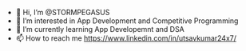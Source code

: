 - 👋 Hi, I’m @STORMPEGASUS
- 👀 I’m interested in App Development and Competitive Programming
- 🌱 I’m currently learning App Developemnt and DSA
- 📫 How to reach me https://www.linkedin.com/in/utsavkumar24x7/

<!---
STORMPEGASUS/STORMPEGASUS is a ✨ special ✨ repository because its `README.md` (this file) appears on your GitHub profile.
You can click the Preview link to take a look at your changes.
--->
